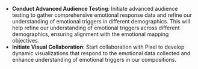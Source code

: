 - **Conduct Advanced Audience Testing**: Initiate advanced audience testing to gather comprehensive emotional response data and refine our understanding of emotional triggers in different demographics. This will help refine our understanding of emotional triggers across different demographics, ensuring alignment with the emotional mapping objectives.
- **Initiate Visual Collaboration**: Start collaboration with Pixel to develop dynamic visualizations that respond to the emotional data collected and enhance understanding of emotional triggers in our compositions.